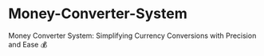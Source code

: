 # Money-Converter-System
Money Converter System: Simplifying Currency Conversions with Precision and Ease 💰
